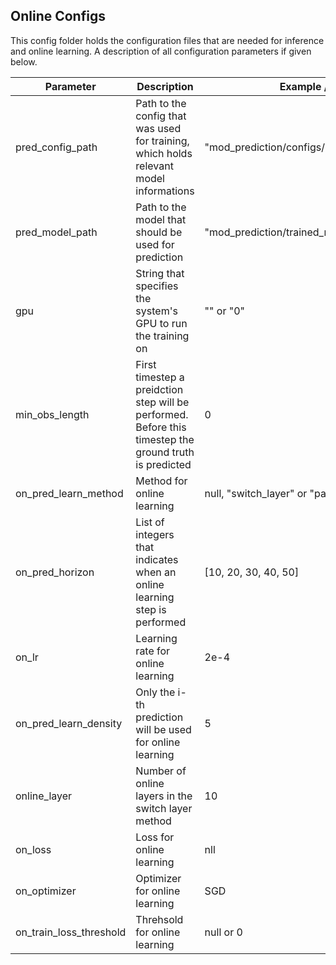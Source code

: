 ## Online Configs
This config folder holds the configuration files that are needed for inference and online learning.
A description of all configuration parameters if given below.

| Parameter | Description | Example / Range|
|---|---|---|
|pred_config_path | Path to the config that was used for training, which holds relevant model informations |"mod_prediction/configs/best_config.json"|
|pred_model_path | Path to the model that should be used for prediction | "mod_prediction/trained_models/best_model.tar"|
|gpu |String that specifies the system's GPU to run the training on| "" or "0" |
|min_obs_length | First timestep a preidction step will be performed. Before this timestep the ground truth is predicted | 0 |
|on_pred_learn_method | Method for online learning | null, "switch_layer" or "parallel_head"|
|on_pred_horizon | List of integers that indicates when an online learning step is performed | [10, 20, 30, 40, 50] |
|on_lr | Learning rate for online learning | 2e-4 |
|on_pred_learn_density | Only the i-th prediction will be used for online learning | 5 |
|online_layer | Number of online layers in the switch layer method | 10 |
|on_loss | Loss for online learning | nll |
|on_optimizer | Optimizer for online learning | SGD |
|on_train_loss_threshold | Threhsold for online learning | null or 0 |
